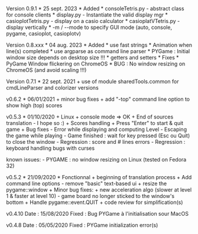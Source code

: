 Version 0.9.1
    * 25 sept. 2023
    * Added
        * consoleTetris.py - abstract class for console clients
        * display.py - Instantiate the valid display mgr
        * casioplotTetris.py - display on a casio calculator
        	* casioplatVTetris.py - display vertically
        * -m / --mode to specify GUI mode (auto, console, pygame, casioplot, casioplotv)

Version 0.8.xxx
    * 04 aug. 2023
    * Added
        * use fast strings
        * Animation when line(s) completed
        * use argparse as command line parser
        * PYGame : Initial window size depends on desktop size !!!
        * getters and setters
    * Fixes
        * PyGame Window flickering on ChromeOS
        * BUG : No window resizing on ChromeOS (and avoid scaling !!!)

Version 0.7.1
    * 22 sept. 2021
    + use of module sharedTools.common for cmdLineParser and colorizer versions

v0.6.2
    * 06/01/2021
    + minor bug fixes
    + add "-top" command line option to show high (top) scores

v0.5.3
    * 01/10/2020
    + Linux
        + console mode => OK
    + End of sources translation - I hope so :)
    + Scores handling
    + Press "Enter" to start & quit game
    + Bug fixes
        - Error while displaying and computing Level 
        - Escaping the game while playing
        - Game finished : wait for key pressed (Esc ou Quit) to close the window
        - Regression : score and # lines errors
        - Regression : keyboard handling bugs with curses

known issues:
    - PYGAME : no window resizing on Linux (tested on Fedora 32)

v0.5.2
    * 21/09/2020
    * Fonctionnal
    + beginning of translation process
    + Add command line options
        - remove "basic" text-based ui
    + resize the pygame::window
    + Minor bug fixes:
        + new acceleration algo (slower at level 1 & faster at level 10)
        - game board no longer sticked to the window's bottom
    + Handle pygame::event.QUIT
    + code review for simplification(s)

v0.4.10
    Date : 15/08/2020
    Fixed : Bug PYGame à l'initialisation sour MacOS

v0.4.8
    Date : 05/05/2020
    Fixed : PYGame initialization error(s)
